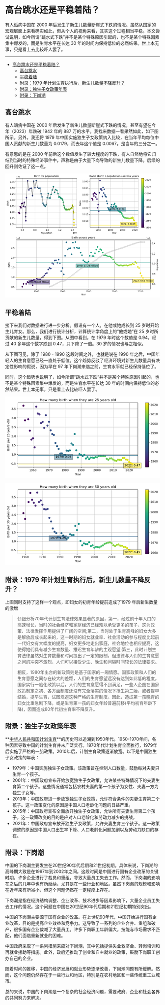 # 高台跳水还是平稳着陆？

有人诟病中国在 2000 年后发生了新生儿数量断崖式下跌的情况。虽然从国家的宏观层面上来看确实如此，但从个人的视角来看，其实这个过程相当平稳。本文尝试说明，如今所谓“跳水式下跌”并不是某个特殊原因引起的，也不是某个特殊因素集中爆发的，而是生育水平在长达 30 年的时间内保持低位的必然结果。世上本无事，只是看上去比较吓人罢了。

---
- [高台跳水还是平稳着陆？](#高台跳水还是平稳着陆)
  - [高台跳水](#高台跳水)
  - [平稳着陆](#平稳着陆)
  - [附录：1979 年计划生育执行后，新生儿数量不降反升？](#附录1979-年计划生育执行后新生儿数量不降反升)
  - [附录：独生子女政策年表](#附录独生子女政策年表)
  - [附录：下岗潮](#附录下岗潮)


## 高台跳水

有人诟病中国在 2000 年后发生了新生儿数量断崖式下跌的情况，甚至有望在今年（2023）年跌破 1942 年的 887 万的水平。我找来数据一看果然如此，如下图所示。另外，我还将 1979 年中国实施独生子女政策纳入比较，在当年平均每位中国人贡献的新生儿数量为 0.0179，而去年这个值是 0.0067，是当年的三分之一。

有意思的是在 2000 年前后这个数值发生了较大程度的下跌，有人自然地将它归结到当时的特殊经济事件中，声称是由于大量下岗导致的新生儿数量下降。后续的回升则佐证了这一点。

![Untitled](%E9%AB%98%E5%8F%B0%E8%B7%B3%E6%B0%B4%E8%BF%98%E6%98%AF%E5%B9%B3%E7%A8%B3%E7%9D%80%E9%99%86%EF%BC%9F%20ebfd72a8ff0a4782991f715397877890/Untitled.png)

## 平稳着陆

接下来我们对数据进行进一步分析。假设有一个人，在他或她成长到 25 岁时开始生儿育女。那么，我们进行统计分析，计算统计学角度上的“他或她”在 25 岁时所贡献的新生儿数量，得到下图。从图中看到，在 1979 年时这个数值是 0.94，经过 40 多年这个数字跌到 0.47，只下降了一倍。30 岁的情况也与之相似。

从下图可见，除了 1980 - 1990 这段时间之外，也就是说在 1990 年之后，中国年轻人的生育意愿已经一直处于低位。这个趋势反驳了经济环境对新生儿数量具有决定性影响的假说，因为早在 97 年下岗潮来临之前，生育水平就已经保持低位了。

同时，这个趋势也说明了，如今所谓“跳水式下跌”并不是某个特殊原因引起的，也不是某个特殊因素集中爆发的，而是生育水平在长达 30 年的时间内保持低位的必然结果。世上本无事，只是看上去比较吓人罢了。

![Untitled](%E9%AB%98%E5%8F%B0%E8%B7%B3%E6%B0%B4%E8%BF%98%E6%98%AF%E5%B9%B3%E7%A8%B3%E7%9D%80%E9%99%86%EF%BC%9F%20ebfd72a8ff0a4782991f715397877890/Untitled%201.png)

![Untitled](%E9%AB%98%E5%8F%B0%E8%B7%B3%E6%B0%B4%E8%BF%98%E6%98%AF%E5%B9%B3%E7%A8%B3%E7%9D%80%E9%99%86%EF%BC%9F%20ebfd72a8ff0a4782991f715397877890/Untitled%202.png)

## 附录：1979 年计划生育执行后，新生儿数量不降反升？

上图同时支持了这样一个观点，即妇女的初育年龄提前造成了1979 年后新生数量的激增

> 仔细分析70年代计划生育法律效果显著的原因，第一，经过前十年人口的高速增长，当时的社会经济和家庭经济已经难以承受更多的孩子，这为政策、法律发挥作用提供了广阔的空间;第二，当时处于生育高峰的妇女大多是解放后成长起来的，这一时期的妇女就业率、社会活动的参与程度比起前一代妇女有大幅度的提高，妇女更多地走出家庭，社会地位也相应提高，这使得她们具有减少生育数量、推迟生育年龄的主观愿望;第三，此时计划生育法律虽然对生育数量和时间提出了一定的限制，但法律与人们的生育意愿之间的冲突不激烈，人们可以接受少生、晚生和间隔时间较长的法律要求。
>
> 相反，1980年出台的新政策则是基于国家的一厢情愿。国家政策和人们的生育意愿之间存在较大的差距，人们的生育愿望远没有达到如此低的程度。国家实行一胎化政策以后，人们的生育意愿得不到满足，一些人企图在国家政策制定之初、各方面制度还没有完全落实的情况下抢生第二胎，或者提早结婚，提早生育，试图规避这种严格的生育制度。因此，造成第一孩晚育的妇女比重急剧下降，或是生育第一孩的妇女年龄普遍前移(平均初育年龄下降)，因而造成80年代初生育率不降反升。

## 附录：独生子女政策年表

**[中华人民共和国计划生育](https://zh.wikipedia.org/wiki/%E4%B8%AD%E5%8D%8E%E4%BA%BA%E6%B0%91%E5%85%B1%E5%92%8C%E5%9B%BD%E8%AE%A1%E5%88%92%E7%94%9F%E8%82%B2)**的历史可以追溯到1950年代。1950-1970年间，各种因素导致中国的计划生育并未广泛实行。1970年代计划生育全面推行，1979年后实施了严格的一胎政策。2010年后，计划生育政策逐渐放宽。以下是中国独生子女政策的年表：

- 1979年：中国实施独生子女政策。该政策旨在控制人口数量，鼓励每对夫妻只生育一个孩子。
- 2001年：中国政府宣布开始放宽独生子女政策，允许某些特殊情况下的夫妻生育第二个孩子。这些情况通常包括农村夫妻的第一个孩子为女性、夫妻一方为独生子女等。
- 2013年：中国政府进一步放宽独生子女政策，允许符合条件的夫妻生育第二个孩子。这一政策变化的原因是中国人口老龄化问题的日益严重。
- 2015年：中国政府宣布全面放开独生子女政策，允许所有夫妻生育第二个孩子。这一政策改变的目的是应对人口老龄化和劳动力减少的挑战。
- 2021年：中国政府宣布放开独生子女政策，允许夫妻生育三个孩子。这一政策调整的原因是中国人口出生率下降、人口老龄化问题加剧以及劳动力缺口的存在。

## 附录：下岗潮

中国的下岗潮主要发生在20世纪90年代后期和21世纪初期。具体来说，下岗潮的高峰期大致是在1997年到2002年之间。这段时间是中国进行国有企业改革的关键时期，许多企业进行了裁员和重组，导致大量员工失去工作。然而，下岗潮的影响在之后的几年中也有所延续，尤其是在一些行业和地区。虽然下岗潮的规模和影响在近年来有所减小，但这个问题仍然在一定程度上存在。

下岗潮是指在经济结构调整、企业改革、技术进步等因素影响下，大量企业员工失去工作的情况。这个问题在中国在20世纪90年代后期和21世纪初期特别突出。

中国的下岗潮主要源于国有企业的改革。在上世纪90年代，中国开始进行国有企业改革，目的是提高企业效益和竞争力。这导致了一系列的企业合并、重组和破产，很多国有企业裁减了大量员工。许多下岗职工年龄偏大，技能与市场需求不匹配，他们面临重新就业的困难。

中国政府采取了一系列措施来应对下岗潮，其中包括提供失业救济金、转岗培训和再就业援助等措施。此外，政府还推动了创业和自主就业的政策，鼓励下岗职工创办自己的企业。

随着时间的推移，中国的经济发展和就业形势逐渐改善，下岗潮问题有所缓解。然而，这个问题仍然存在于一些行业和地区，特别是在农村地区和一些传统重工业城市。

总的来说，中国的下岗潮是一个复杂的社会经济问题，需要政府、企业和社会各界的共同努力来解决。